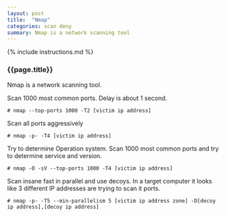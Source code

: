 ```yaml
---
layout: post
title:  "Nmap"
categories: scan deny
summary: Nmap is a network scanning tool
---
```


{% include instructions.md %}

### {{page.title}}
Nmap is a network scanning tool.

Scan 1000 most common ports. Delay is about 1 second.

```shell
# nmap --top-ports 1000 -T2 [victim ip address]
```

Scan all ports aggressively
```shell
# nmap -p- -T4 [victim ip address]
```

Try to determine Operation system. Scan 1000 most common ports and try to determine service and version.

```shell
# nmap -O -sV --top-ports 1000 -T4 [victim ip address]
```

Scan insane fast in parallel and use decoys. In a target computer it looks like 3 different IP addresses are trying to scan it ports.
```shell
# nmap -p- -T5 --min-parallelism 5 [victim ip address zone] -D[decoy ip address],[decoy ip address]
```